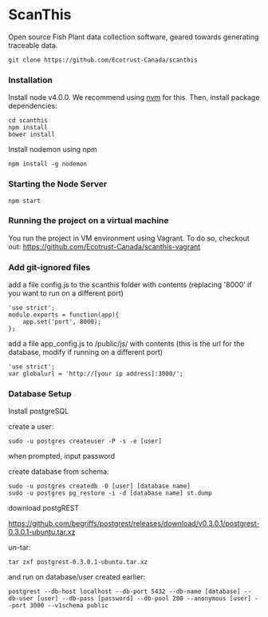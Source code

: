 # ScanThis

Open source Fish Plant data collection software, geared towards generating traceable data.

```
git clone https://github.com/Ecotrust-Canada/scanthis
```

### Installation

Install node v4.0.0. We recommend using [nvm](https://github.com/creationix/nvm) for this. Then, install package dependencies:

```
cd scanthis
npm install
bower install
```

Install nodemon using npm
```
npm install -g nodemon
```

### Starting the Node Server
```
npm start
```

### Running the project on a virtual machine

You run the project in VM environment using Vagrant. To do so, checkout out: https://github.com/Ecotrust-Canada/scanthis-vagrant

### Add git-ignored files

add a file config.js to the scanthis folder with contents (replacing '8000' if you want to run on a different port)
```
'use strict';
module.exports = function(app){
    app.set('port', 8000);
};
```

add a file app_config.js to /public/js/  with contents (this is the url for the database, modify if running on a different port)
```
'use strict';
var globalurl = 'http://[your ip address]:3000/';
```

### Database Setup

Install postgreSQL

create a user:
```
sudo -u postgres createuser -P -s -e [user]
```
when prompted, input password 

create database from schema:
```
sudo -u postgres createdb -O [user] [database name]
sudo -u postgres pg_restore -i -d [database name] st.dump
```

download postgREST

https://github.com/begriffs/postgrest/releases/download/v0.3.0.1/postgrest-0.3.0.1-ubuntu.tar.xz

un-tar:
```
tar zxf postgrest-0.3.0.1-ubuntu.tar.xz
```
and run on database/user created earlier:
```
postgrest --db-host localhost --db-port 5432 --db-name [database] --db-user [user] --db-pass [password] --db-pool 200 --anonymous [user] --port 3000 --v1schema public
```
